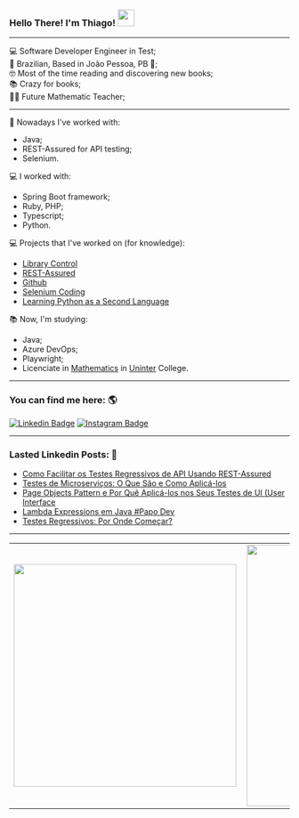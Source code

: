 ### Hello There! I'm Thiago! <img src="https://raw.githubusercontent.com/iampavangandhi/iampavangandhi/master/gifs/Hi.gif" width="30px">

---------

💻 Software Developer Engineer in Test;<br>
🏡 Brazilian, Based in João Pessoa, PB 📍;<br>
🤓 Most of the time reading and discovering new books;<br>
📚 Crazy for books;<br>
👨‍🏫 Future Mathematic Teacher;<br>

---------

👷 Nowadays I've worked with:
* Java;
* REST-Assured for API testing;
* Selenium.

💻 I worked with:
* Spring Boot framework;
* Ruby, PHP;<br>
* Typescript;<br>
* Python.

💻 Projects that I've worked on (for knowledge):
* [Library Control](https://github.com/thiagofb84jp/library-control)<br>
* [REST-Assured](https://github.com/thiagofb84jp/rest-assured)<br>
* [Github](https://github.com/thiagofb84jp/curso-git-1)<br>
* [Selenium Coding](https://github.com/thiagofb84jp/selenium)<br>
* [Learning Python as a Second Language](https://github.com/thiagofb84jp/python-exercises)


📚 Now, I'm studying:
* Java;<br>
* Azure DevOps;<br>
* Playwright;<br>
* Licenciate in [Mathematics](https://www.uninter.com/graduacao-ead/curso-matematica-licenciatura/) in [Uninter](https://www.uninter.com/) College.<br>

---------

### You can find me here: 🌎
[![Linkedin Badge](https://img.shields.io/badge/-ThiagoFerreira-blue?style=flat-square&logo=Linkedin&logoColor=white&link=https://www.linkedin.com/in/thiago-ferreira-barbosa-ctfl-68072310b)](https://www.linkedin.com/in/thiago-ferreira-barbosa-ctfl-68072310b)
[![Instagram Badge](https://img.shields.io/badge/-Instagram-blue?style=flat-square&logo=Instagram&logoColor=white&link=https://www.instagram.com/thiagofb84jp/)](https://www.instagram.com/thiagofb84jp/)

---------

### Lasted Linkedin Posts: 📕
- [Como Facilitar os Testes Regressivos de API Usando REST-Assured](https://www.linkedin.com/pulse/como-facilitar-os-testes-regressivos-de-api-usando-thiago/)
- [Testes de Microserviços: O Que São e Como Aplicá-los](https://www.linkedin.com/pulse/testes-de-microservi%C3%A7os-o-que-s%C3%A3o-e-como-aplic%C3%A1-los-thiago/)
- [Page Objects Pattern e Por Quê Aplicá-los nos Seus Testes de UI (User Interface](https://www.linkedin.com/pulse/page-objects-pattern-e-por-qu%C3%AA-aplic%C3%A1-lo-nos-seus-de-thiago/)
- [Lambda Expressions em Java #Papo Dev](https://www.linkedin.com/pulse/lambda-expressions-em-java-papodev-thiago-ferreira-barbosa-ctfl/)
- [Testes Regressivos: Por Onde Começar?](https://www.linkedin.com/pulse/testes-regressivos-por-onde-come%C3%A7ar-thiago-ferreira-barbosa-ctfl/)

---------

<center>
  <table>
    <tr>
        <td><img width="400px" align="left" src="https://github-readme-stats.vercel.app/api/top-langs/?username=thiagofb84jp&hide=html&layout=compact&theme=tokyonight" /></td>
        <td><img width="470px" align="left" src="https://github-readme-stats.vercel.app/api?username=thiagofb84jp&theme=tokyonight" /></td>
    </tr>   
  </table>
</center>
